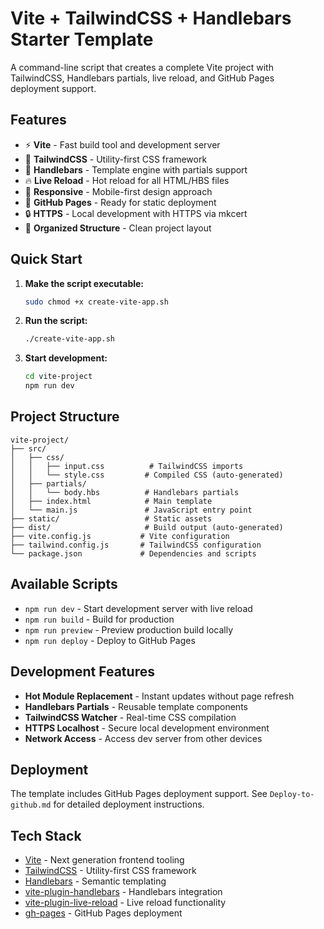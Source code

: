 # Vite + TailwindCSS + Handlebars Starter Template

A command-line script that creates a complete Vite project with TailwindCSS, Handlebars partials, live reload, and GitHub Pages deployment support.

## Features

- ⚡ **Vite** - Fast build tool and development server
- 🎨 **TailwindCSS** - Utility-first CSS framework
- 🧩 **Handlebars** - Template engine with partials support
- 🔥 **Live Reload** - Hot reload for all HTML/HBS files
- 📱 **Responsive** - Mobile-first design approach
- 🚀 **GitHub Pages** - Ready for static deployment
- 🔒 **HTTPS** - Local development with HTTPS via mkcert
- 📁 **Organized Structure** - Clean project layout

## Quick Start

1. **Make the script executable:**
   ```bash
   sudo chmod +x create-vite-app.sh
   ```

2. **Run the script:**
   ```bash
   ./create-vite-app.sh
   ```

3. **Start development:**
   ```bash
   cd vite-project
   npm run dev
   ```

## Project Structure

```
vite-project/
├── src/
│   ├── css/
│   │   ├── input.css          # TailwindCSS imports
│   │   └── style.css         # Compiled CSS (auto-generated)
│   ├── partials/
│   │   └── body.hbs          # Handlebars partials
│   ├── index.html            # Main template
│   └── main.js               # JavaScript entry point
├── static/                   # Static assets
├── dist/                     # Build output (auto-generated)
├── vite.config.js           # Vite configuration
├── tailwind.config.js       # TailwindCSS configuration
└── package.json             # Dependencies and scripts
```

## Available Scripts

- `npm run dev` - Start development server with live reload
- `npm run build` - Build for production
- `npm run preview` - Preview production build locally
- `npm run deploy` - Deploy to GitHub Pages

## Development Features

- **Hot Module Replacement** - Instant updates without page refresh
- **Handlebars Partials** - Reusable template components
- **TailwindCSS Watcher** - Real-time CSS compilation
- **HTTPS Localhost** - Secure local development environment
- **Network Access** - Access dev server from other devices

## Deployment

The template includes GitHub Pages deployment support. See `Deploy-to-github.md` for detailed deployment instructions.

## Tech Stack

- [Vite](https://vitejs.dev/) - Next generation frontend tooling
- [TailwindCSS](https://tailwindcss.com/) - Utility-first CSS framework
- [Handlebars](https://handlebarsjs.com/) - Semantic templating
- [vite-plugin-handlebars](https://github.com/alexlafroscia/vite-plugin-handlebars) - Handlebars integration
- [vite-plugin-live-reload](https://github.com/arnaudbarre/vite-plugin-live-reload) - Live reload functionality
- [gh-pages](https://github.com/tschaub/gh-pages) - GitHub Pages deployment